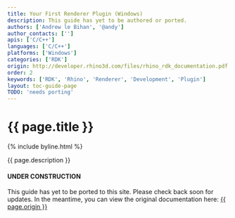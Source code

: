 ```yaml
---
title: Your First Renderer Plugin (Windows)
description: This guide has yet to be authored or ported.
authors: ['Andrew le Bihan', '@andy']
author_contacts: ['']
apis: ['C/C++']
languages: ['C/C++']
platforms: ['Windows']
categories: ['RDK']
origin: http://developer.rhino3d.com/files/rhino_rdk_documentation.pdf
order: 2
keywords: ['RDK', 'Rhino', 'Renderer', 'Development', 'Plugin']
layout: toc-guide-page
TODO: 'needs porting'
---
```


# {{ page.title }}

{% include byline.html %}

{{ page.description }}

<div class="bs-callout bs-callout-danger">
  <h4>UNDER CONSTRUCTION</h4>
  <p>This guide has yet to be ported to this site.  Please check back soon for updates.  
  In the meantime, you can view the original documentation here:
  <a href="{{ page.origin }}">{{ page.origin }}</a></p>
</div>
